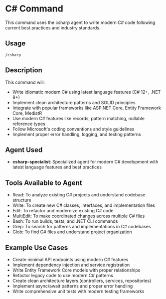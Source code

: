 # C# Command

This command uses the csharp agent to write modern C# code following current best practices and industry standards.

## Usage

```
/csharp
```

## Description

This command will:
- Write idiomatic modern C# using latest language features (C# 12+, .NET 8+)
- Implement clean architecture patterns and SOLID principles
- Integrate with popular frameworks like ASP.NET Core, Entity Framework Core, MediatR
- Use modern C# features like records, pattern matching, nullable reference types
- Follow Microsoft's coding conventions and style guidelines
- Implement proper error handling, logging, and testing patterns

## Agent Used

- **csharp-specialist**: Specialized agent for modern C# development with latest language features and best practices

## Tools Available to Agent

- Read: To analyze existing C# projects and understand codebase structure
- Write: To create new C# classes, interfaces, and implementation files
- Edit: To refactor and modernize existing C# code
- MultiEdit: To make coordinated changes across multiple C# files
- Bash: To run builds, tests, and .NET CLI commands
- Grep: To search for patterns and implementations in C# codebases
- Glob: To find C# files and understand project organization

## Example Use Cases

- Create minimal API endpoints using modern C# features
- Implement dependency injection and service registration
- Write Entity Framework Core models with proper relationships
- Refactor legacy code to use modern C# patterns
- Create clean architecture layers (controllers, services, repositories)
- Implement async/await patterns and proper error handling
- Write comprehensive unit tests with modern testing frameworks
